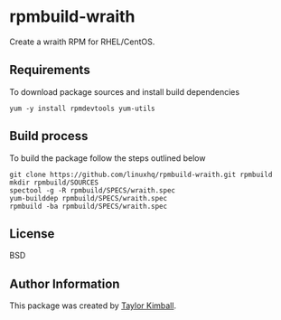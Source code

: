 # rpmbuild-wraith

Create a wraith RPM for RHEL/CentOS.

## Requirements

To download package sources and install build dependencies

    yum -y install rpmdevtools yum-utils

## Build process

To build the package follow the steps outlined below

    git clone https://github.com/linuxhq/rpmbuild-wraith.git rpmbuild
    mkdir rpmbuild/SOURCES
    spectool -g -R rpmbuild/SPECS/wraith.spec
    yum-builddep rpmbuild/SPECS/wraith.spec
    rpmbuild -ba rpmbuild/SPECS/wraith.spec

## License

BSD

## Author Information

This package was created by [Taylor Kimball](http://www.linuxhq.org).
